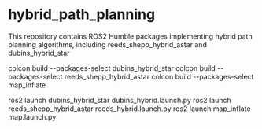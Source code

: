 # hybrid_path_planning
 This repository contains ROS2 Humble packages implementing hybrid path planning algorithms, including reeds_shepp_hybrid_astar and dubins_hybrid_star


 colcon build --packages-select dubins_hybrid_star
 colcon build --packages-select reeds_shepp_hybrid_astar
 colcon build --packages-select map_inflate


ros2 launch dubins_hybrid_star dubins_hybrid.launch.py
ros2 launch reeds_shepp_hybrid_astar reeds_hybrid.launch.py
ros2 launch map_inflate map.launch.py
